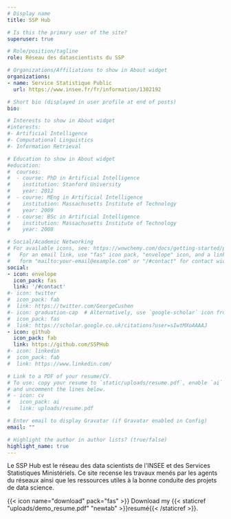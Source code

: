 ```yaml
---
# Display name
title: SSP Hub

# Is this the primary user of the site?
superuser: true

# Role/position/tagline
role: Réseau des datascientists du SSP

# Organizations/Affiliations to show in About widget
organizations:
- name: Service Statistique Public
  url: https://www.insee.fr/fr/information/1302192

# Short bio (displayed in user profile at end of posts)
bio: 

# Interests to show in About widget
#interests:
#- Artificial Intelligence
#- Computational Linguistics
#- Information Retrieval

# Education to show in About widget
#education:
#  courses:
#  - course: PhD in Artificial Intelligence
#    institution: Stanford University
#    year: 2012
#  - course: MEng in Artificial Intelligence
#    institution: Massachusetts Institute of Technology
#    year: 2009
#  - course: BSc in Artificial Intelligence
#    institution: Massachusetts Institute of Technology
#    year: 2008

# Social/Academic Networking
# For available icons, see: https://wowchemy.com/docs/getting-started/page-builder/#icons
#   For an email link, use "fas" icon pack, "envelope" icon, and a link in the
#   form "mailto:your-email@example.com" or "/#contact" for contact widget.
social:
- icon: envelope
  icon_pack: fas
  link: '/#contact'
#- icon: twitter
#  icon_pack: fab
#  link: https://twitter.com/GeorgeCushen
#- icon: graduation-cap  # Alternatively, use `google-scholar` icon from `ai` icon pack
#  icon_pack: fas
#  link: https://scholar.google.co.uk/citations?user=sIwtMXoAAAAJ
- icon: github
  icon_pack: fab
  link: https://github.com/SSPHub
#- icon: linkedin
#  icon_pack: fab
#  link: https://www.linkedin.com/

# Link to a PDF of your resume/CV.
# To use: copy your resume to `static/uploads/resume.pdf`, enable `ai` icons in `params.toml`, 
# and uncomment the lines below.
# - icon: cv
#   icon_pack: ai
#   link: uploads/resume.pdf

# Enter email to display Gravatar (if Gravatar enabled in Config)
email: ""

# Highlight the author in author lists? (true/false)
highlight_name: true
---
```

Le SSP Hub est le réseau des data scientists de l'INSEE et des Services Statistiques Ministériels. Ce site recense les travaux menés par les agents du réseaux ainsi que les ressources utiles à la bonne conduite des projets de data science.

{{< icon name="download" pack="fas" >}} Download my {{< staticref "uploads/demo_resume.pdf" "newtab" >}}resumé{{< /staticref >}}.
